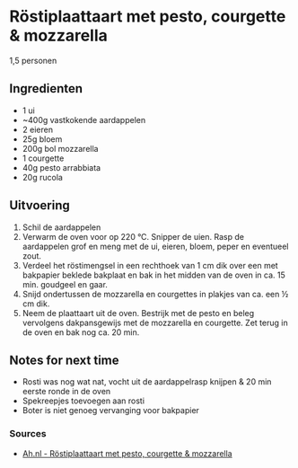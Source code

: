 # Röstiplaattaart met pesto, courgette & mozzarella

1,5 personen

## Ingredienten

* 1 ui
* ~400g vastkokende aardappelen 
* 2 eieren
* 25g bloem
* 200g bol mozzarella
* 1 courgette
* 40g pesto arrabbiata
* 20g rucola

## Uitvoering

1. Schil de aardappelen
2. Verwarm de oven voor op 220 °C. Snipper de uien. Rasp de aardappelen grof en meng met de ui, eieren, bloem, peper en eventueel zout.
3. Verdeel het röstimengsel in een rechthoek van 1 cm dik over een met bakpapier beklede bakplaat en bak in het midden van de oven in ca. 15 min. goudgeel en gaar.
4. Snijd ondertussen de mozzarella en courgettes in plakjes van ca. een ½ cm dik.
5. Neem de plaattaart uit de oven. Bestrijk met de pesto en beleg vervolgens dakpansgewijs met de mozzarella en courgette. Zet terug in de oven en bak nog ca. 20 min.

## Notes for next time

* Rosti was nog wat nat, vocht uit de aardappelrasp knijpen & 20 min eerste ronde in de oven
* Spekreepjes toevoegen aan rosti
* Boter is niet genoeg vervanging voor bakpapier

### Sources

* [Ah.nl - Röstiplaattaart met pesto, courgette & mozzarella](https://www.ah.nl/allerhande/recept/R-R1192552/ro-stiplaattaart-met-pesto-courgette-en-mozzarella)
